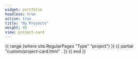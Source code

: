 ```yaml
---
widget: portfolio
headless: true
active: true
title: "My Projects"
weight: 40
view: project-card
---
```


<div class="project-grid">
  {{ range (where site.RegularPages "Type" "project") }}
    {{ partial "custom/project-card.html" . }}
  {{ end }}
</div>
